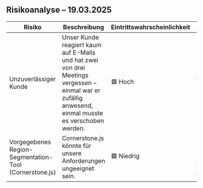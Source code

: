 ## Risikoanalyse – 19.03.2025  

| **Risiko** | **Beschreibung** | **Eintrittswahrscheinlichkeit** | **Auswirkungen** | **Gegenmaßnahme** |
|------------|------------------|------------------------------|------------------|--------------------|
| Unzuverlässiger Kunde | Unser Kunde reagiert kaum auf E-Mails und hat zwei von drei Meetings vergessen – einmal war er zufällig anwesend, einmal musste es verschoben werden. | 🟥 Hoch | 🟨 Verzögerungen im Projektfortschritt | Frühzeitige Erinnerungen senden, Alternativen zur Kommunikation suchen (z. B. direkte Anrufe oder Messenger-Dienste) |
| Vorgegebenes Region-Segmentation-Tool (Cornerstone.js) | Cornerstone.js könnte für unsere Anforderungen ungeeignet sein. | 🟩 Niedrig | 🟩 Möglicher Mehraufwand zur Anpassung oder Wechsel des Tools | Als Alternative dcmjs evaluieren und frühzeitig testen |

